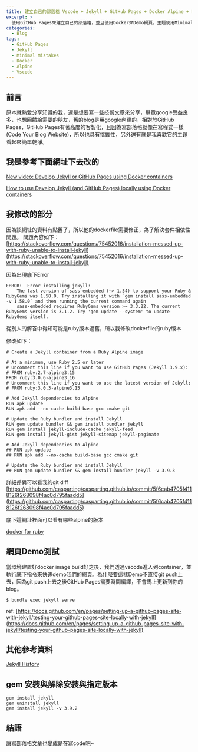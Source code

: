 ```yaml
---
title: 建立自己的部落格 Vscode + Jekyll + GitHub Pages + Docker Alpine + Minimal Mistakes
excerpt: >
  使用GitHub Pages來建立自己的部落格，並且使用Docker來Demo網頁，主題使用Minimal Mistakes.
categories:
  - Blog
tags:
  - GitHub Pages
  - Jekyll
  - Minimal Mistakes
  - Docker
  - Alpine
  - Vscode
---
```

## 前言
原本就熱愛分享知識的我，還是想要寫一些技術文章來分享，畢竟google受益良多，也想回饋給需要的朋友，舊的blog是用google內建的，相對於GitHub Pages，GitHub Pages有著高度的客製化，且因為寫部落格就像在寫程式一樣(Code Your Blog Website)，所以也具有挑戰性，另外還有就是我喜歡它的主題看起來簡單乾淨。
## 我是參考下面網址下去改的
[New video: Develop Jekyll or GitHub Pages using Docker containers](https://talk.jekyllrb.com/t/new-video-develop-jekyll-or-github-pages-using-docker-containers/7199)

[How to use Develop Jekyll (and GitHub Pages) locally using Docker containers](https://github.com/BillRaymond/my-jekyll-docker-website#step-1-create-a-github-pages-repo)
## 我修改的部分
因為該網址的資料有點舊了，所以他的dockerfile需要修正，為了解決套件相依性問題。
問題內容如下：
[https://stackoverflow.com/questions/75452016/installation-messed-up-with-ruby-unable-to-install-jekyll](https://stackoverflow.com/questions/75452016/installation-messed-up-with-ruby-unable-to-install-jekyll)

因為出現底下Error
```
ERROR:  Error installing jekyll:
    The last version of sass-embedded (~> 1.54) to support your Ruby & RubyGems was 1.58.0. Try installing it with `gem install sass-embedded -v 1.58.0` and then running the current command again
    sass-embedded requires RubyGems version >= 3.3.22. The current RubyGems version is 3.1.2. Try 'gem update --system' to update RubyGems itself.
```
從別人的解答中得知可能是ruby版本過舊，所以我修改dockerfile的ruby版本

修改如下：
```
# Create a Jekyll container from a Ruby Alpine image

# At a minimum, use Ruby 2.5 or later
# Uncomment this line if you want to use GitHub Pages (Jekyll 3.9.x):
# FROM ruby:2.7-alpine3.15
FROM ruby:3.0.6-alpine3.16
# Uncomment this line if you want to use the latest version of Jekyll:
# FROM ruby:3.0.3-alpine3.15

# Add Jekyll dependencies to Alpine
RUN apk update
RUN apk add --no-cache build-base gcc cmake git

# Update the Ruby bundler and install Jekyll
RUN gem update bundler && gem install bundler jekyll
RUN gem install jekyll-include-cache jekyll-feed
RUN gem install jekyll-gist jekyll-sitemap jekyll-paginate

# Add Jekyll dependencies to Alpine
## RUN apk update
## RUN apk add --no-cache build-base gcc cmake git

# Update the Ruby bundler and install Jekyll
## RUN gem update bundler && gem install bundler jekyll -v 3.9.3
```
詳細差異可以看我的git diff
[https://github.com/casparting/casparting.github.io/commit/5f6cab4705f4118126f268098f4ac0d795faadd5](https://github.com/casparting/casparting.github.io/commit/5f6cab4705f4118126f268098f4ac0d795faadd5)

底下這網址裡面可以看有哪些alpine的版本

[docker for ruby](https://hub.docker.com/_/ruby)
## 網頁Demo測試
當環境建置好docker image build好之後，我們透過vscode進入到container，並執行底下指令來快速demo我們的網頁。為什麼要這樣Demo不直接git push上去，因為git push上去之後GitHub Pages需要時間編譯，不會馬上更新到你的blog。
```
$ bundle exec jekyll serve
```
ref: [https://docs.github.com/en/pages/setting-up-a-github-pages-site-with-jekyll/testing-your-github-pages-site-locally-with-jekyll](https://docs.github.com/en/pages/setting-up-a-github-pages-site-with-jekyll/testing-your-github-pages-site-locally-with-jekyll)
## 其他參考資料
[Jekyll History](https://jekyllrb.com/docs/history/#v3-9-3)

## gem 安裝與解除安裝與指定版本
```
gem install jekyll
gem uninstall jekyll
gem install jekyll -v 3.9.2
```
## 結語
讓寫部落格文章也變成是在寫code吧~